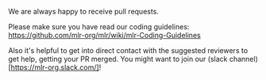 We are always happy to receive pull requests.

Please make sure you have read our coding guidelines: https://github.com/mlr-org/mlr/wiki/mlr-Coding-Guidelines

Also it's helpful to get into direct contact with the suggested reviewers to get help, getting your PR merged.
You might want to join our (slack channel)[https://mlr-org.slack.com/]!
